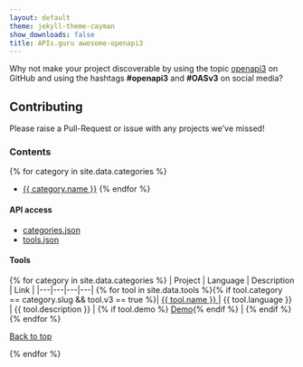 ```yaml
---
layout: default
theme: jekyll-theme-cayman
show_downloads: false
title: APIs.guru awesome-openapi3
---
```


Why not make your project discoverable by using the topic [openapi3](https://github.com/search?utf8=%E2%9C%93&q=topic%3Aopenapi3&type=Repositories&ref=advsearch&l=&l=) on GitHub and using the hashtags **#openapi3** and **#OASv3** on social media?

## Contributing

Please raise a Pull-Request or issue with any projects we've missed!

### Contents

{% for category in site.data.categories %}
* <a href="#{{ category.slug }}">{{ category.name }}</a>
{% endfor %}

#### API access

* [categories.json](/api/categories.json)
* [tools.json](/api/tools.json)

#### Tools

{% for category in site.data.categories %}
| Project | Language | Description | Link |
|---|---|---|---|
{% for tool in site.data.tools %}{% if tool.category == category.slug && tool.v3 == true %}| <a href="{% if tool.link %}{{ tool.link }}{% else %}{{ tool.github }}{% endif %}"> {{ tool.name }} </a> | {{ tool.language }} | {{ tool.description }} | {% if tool.demo %} <a href="{{ tool.demo }}">Demo</a>{% endif %} | {% endif %}
{% endfor %}

  <a href="#">Back to top</a>

{% endfor %}

